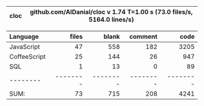 
cloc|github.com/AlDanial/cloc v 1.74  T=1.00 s (73.0 files/s, 5164.0 lines/s)
--- | ---

Language|files|blank|comment|code
:-------|-------:|-------:|-------:|-------:
JavaScript|47|558|182|3205
CoffeeScript|25|144|26|947
SQL|1|13|0|89
--------|--------|--------|--------|--------
SUM:|73|715|208|4241
